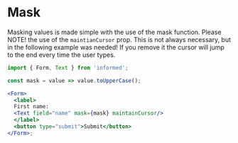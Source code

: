 # Mask

Masking values is made simple with the use of the mask function. Please NOTE! 
the use of the `maintianCursor` prop. This is not always necessary, but in the following
example was needed! If you remove it the cursor will jump to the end every time the user types.

<!-- STORY -->

```jsx
import { Form, Text } from 'informed';

const mask = value => value.toUpperCase();

<Form>
  <label>
  First name:
  <Text field="name" mask={mask} maintainCursor/>
  </label>
  <button type="submit">Submit</button>
</Form>;
```
